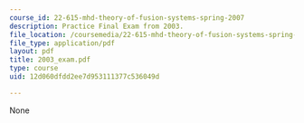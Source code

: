 ```yaml
---
course_id: 22-615-mhd-theory-of-fusion-systems-spring-2007
description: Practice Final Exam from 2003.
file_location: /coursemedia/22-615-mhd-theory-of-fusion-systems-spring-2007/12d060dfdd2ee7d953111377c536049d_2003_exam.pdf
file_type: application/pdf
layout: pdf
title: 2003_exam.pdf
type: course
uid: 12d060dfdd2ee7d953111377c536049d

---
```

None